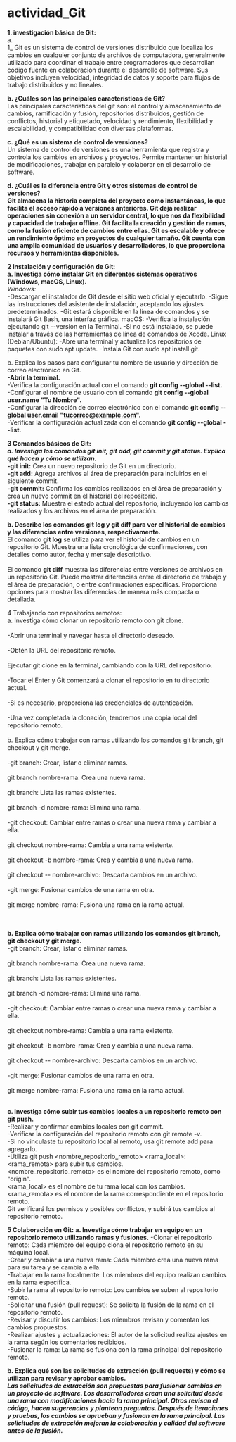 # actividad_Git
**1. investigación básica de Git:** <br>
a.<br>
1_ Git es un sistema de control de versiones distribuido que localiza los cambios en cualquier conjunto de archivos de computadora, generalmente utilizado para coordinar el trabajo entre programadores que desarrollan código fuente en colaboración durante el desarrollo de software. Sus objetivos incluyen velocidad, integridad de datos y soporte para flujos de trabajo distribuidos y no lineales.

**b. ¿Cuáles son las principales características de Git?**<br>
Las principales características del git son: el control y almacenamiento de cambios, ramificación y fusión, repositorios distribuidos, gestión de conflictos, historial y etiquetado, velocidad y rendimiento, flexibilidad y escalabilidad, y compatibilidad con diversas plataformas.

**c. ¿Qué es un sistema de control de versiones?**<br>
Un sistema de control de versiones es una herramienta que registra y controla los cambios en archivos y proyectos. Permite mantener un historial de modificaciones, trabajar en paralelo y colaborar en el desarrollo de software.

**d. ¿Cuál es la diferencia entre Git y otros sistemas de control de versiones?**<br>
**Git almacena la historia completa del proyecto como instantáneas, lo que facilita el acceso rápido a versiones anteriores.
Git deja realizar operaciones sin conexión a un servidor central, lo que nos da flexibilidad y capacidad de trabajar offline.
Git facilita la creación y gestión de ramas, como la fusión eficiente de cambios entre ellas.
Git es escalable y ofrece un rendimiento óptimo en proyectos de cualquier tamaño.
Git cuenta con una amplia comunidad de usuarios y desarrolladores, lo que proporciona recursos y herramientas disponibles.**

**2 Instalación y configuración de Git:**<br>
**a. Investiga cómo instalar Git en diferentes sistemas operativos (Windows, macOS, Linux).**<br>
*Windows:*<br>
-Descargar el instalador de Git desde el sitio web oficial y ejecutarlo.
-Sigue las instrucciones del asistente de instalación, aceptando los ajustes predeterminados.
-Git estará disponible en la línea de comandos y se instalará Git Bash, una interfaz gráfica.
macOS:
-Verifica la instalación ejecutando git --version en la Terminal.
-Si no está instalado, se puede instalar a través de las herramientas de línea de comandos de Xcode.
Linux (Debian/Ubuntu):
-Abre una terminal y actualiza los repositorios de paquetes con sudo apt update.
-Instala Git con sudo apt install git.

b. Explica los pasos para configurar tu nombre de usuario y dirección de correo electrónico en Git.<br>
**-Abrir la terminal.**<br>
-Verifica la configuración actual con el comando 
**git config --global --list.**<br>
-Configurar el nombre de usuario con el comando 
**git config --global user.name "Tu Nombre".**<br>
-Configurar la dirección de correo electrónico con el comando 
**git config --global user.email "tucorreo@example.com".**<br>
-Verificar la configuración actualizada con el comando 
**git config --global --list.**

**3 Comandos básicos de Git:** <br>
***a. Investiga los comandos git init, git add, git commit y git status. Explica qué hacen y cómo se utilizan.*** <br>
**-git init:** Crea un nuevo repositorio de Git en un directorio. <br>
**-git add:** Agrega archivos al área de preparación para incluirlos en el siguiente commit. <br>
**-git commit:** Confirma los cambios realizados en el área de preparación y crea un nuevo commit en el historial del repositorio. <br>
**-git status:** Muestra el estado actual del repositorio, incluyendo los cambios realizados y los archivos en el área de preparación. <br>

**b. Describe los comandos git log y git diff para ver el historial de cambios y las diferencias entre versiones, respectivamente.** <br>
El comando **git log** se utiliza para ver el historial de cambios en un repositorio Git. Muestra una lista cronológica de confirmaciones, con detalles como autor, fecha y mensaje descriptivo. <br><br>
El comando **git diff** muestra las diferencias entre versiones de archivos en un repositorio Git. Puede mostrar diferencias entre el directorio de trabajo y el área de preparación, o entre confirmaciones específicas. Proporciona opciones para mostrar las diferencias de manera más compacta o detallada.


4 Trabajando con repositorios remotos: <br>
a. Investiga cómo clonar un repositorio remoto con git clone. <br><br>
-Abrir una terminal y navegar hasta el directorio deseado. <br><br>
-Obtén la URL del repositorio remoto. <br><br>
Ejecutar git clone <URL> en la terminal, cambiando <URL> con la URL del repositorio. <br><br>
-Tocar el Enter y Git comenzará a clonar el repositorio en tu directorio actual. <br><br>
-Si es necesario, proporciona las credenciales de autenticación. <br><br>
-Una vez completada la clonación, tendremos una copia local del repositorio remoto. <br><br>
b. Explica cómo trabajar con ramas utilizando los comandos git branch, git checkout y git merge. <br><br>
-git branch: Crear, listar o eliminar ramas. <br><br>
git branch nombre-rama: Crea una nueva rama. <br><br>
git branch: Lista las ramas existentes. <br><br>
git branch -d nombre-rama: Elimina una rama. <br><br>
-git checkout: Cambiar entre ramas o crear una nueva rama y cambiar a ella. <br><br>
git checkout nombre-rama: Cambia a una rama existente. <br><br>
git checkout -b nombre-rama: Crea y cambia a una nueva rama. <br><br>
git checkout -- nombre-archivo: Descarta cambios en   un archivo. <br><br>
-git merge: Fusionar cambios de una rama en otra. <br><br>
git merge nombre-rama: Fusiona una rama en la rama actual. <br><br><br>

**b. Explica cómo trabajar con ramas utilizando los comandos git branch, git checkout y git merge.** <br>
-git branch: Crear, listar o eliminar ramas.  <br><br>
git branch nombre-rama: Crea una nueva rama. <br><br>
git branch: Lista las ramas existentes. <br><br>
git branch -d nombre-rama: Elimina una rama. <br><br>
-git checkout: Cambiar entre ramas o crear una nueva rama y cambiar a ella. <br><br>
git checkout nombre-rama: Cambia a una rama existente. <br><br>
git checkout -b nombre-rama: Crea y cambia a una nueva rama. <br><br>
git checkout -- nombre-archivo: Descarta cambios en   un archivo. <br><br>
-git merge: Fusionar cambios de una rama en otra. <br><br>
git merge nombre-rama: Fusiona una rama en la rama actual. <br><br>

**c. Investiga cómo subir tus cambios locales a un repositorio remoto con git push.** <br>
-Realizar y confirmar cambios locales con git commit. <br>
-Verificar la configuración del repositorio remoto con git remote -v. <br>
-Si no vinculaste tu repositorio local al remoto, usa git remote add para agregarlo. <br>
-Utiliza git push <nombre_repositorio_remoto> <rama_local>:<rama_remota> para subir tus cambios. <br>
<nombre_repositorio_remoto> es el nombre del repositorio remoto, como "origin". <br>
<rama_local> es el nombre de tu rama local con los cambios. <br>
<rama_remota> es el nombre de la rama correspondiente en el repositorio remoto. <br>
Git verificará los permisos y posibles conflictos, y subirá tus cambios al repositorio remoto. <br>

**5 Colaboración en Git:**
**a. Investiga cómo trabajar en equipo en un repositorio remoto utilizando ramas y fusiones.**
-Clonar el repositorio remoto: Cada miembro del equipo clona el repositorio remoto en su máquina local. <br>
-Crear y cambiar a una nueva rama: Cada miembro crea una nueva rama para su tarea y se cambia a ella. <br>
-Trabajar en la rama localmente: Los miembros del equipo realizan cambios en la rama específica. <br>
-Subir la rama al repositorio remoto: Los cambios se suben al repositorio remoto. <br>
-Solicitar una fusión (pull request): Se solicita la fusión de la rama en el repositorio remoto.<br> 
-Revisar y discutir los cambios: Los miembros revisan y comentan los cambios propuestos. <br>
-Realizar ajustes y actualizaciones: El autor de la solicitud realiza ajustes en la rama según los comentarios recibidos. <br>
-Fusionar la rama: La rama se fusiona con la rama principal del repositorio remoto. <br>

**b. Explica qué son las solicitudes de extracción (pull requests) y cómo se utilizan para revisar y aprobar cambios.** <br>
***Las solicitudes de extracción son propuestas para fusionar cambios en un proyecto de software. Los desarrolladores crean una solicitud desde una rama con modificaciones hacia la rama principal. Otros revisan el código, hacen sugerencias y plantean preguntas. Después de iteraciones y pruebas, los cambios se aprueban y fusionan en la rama principal. Las solicitudes de extracción mejoran la colaboración y calidad del software antes de la fusión.***

